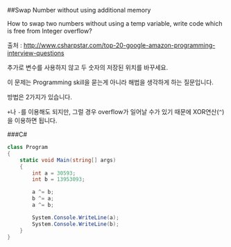 ##Swap Number without using additional memory

How to swap two numbers without using a temp variable, write code which is free from Integer overflow? 

출처 : <http://www.csharpstar.com/top-20-google-amazon-programming-interview-questions>

추가로 변수를 사용하지 않고 두 숫자의 저장된 위치를 바꾸세요.

이 문제는 Programming skill을 묻는게 아니라 해법을 생각하게 하는 질문입니다.

방법은 2가지가 있습니다.

`+`나 `-`를 이용해도 되지만, 그럴 경우 overflow가 일어날 수가 있기 때문에 XOR연산(`^`)을 이용하면 됩니다.

###C\# 

```C#
class Program
{
    static void Main(string[] args)
    {
        int a = 30593;
        int b = 13953093;

        a ^= b;
        b ^= a;
        a ^= b;

        System.Console.WriteLine(a);
        System.Console.WriteLine(b);
    }
}
```
